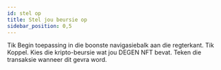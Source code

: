 ```yaml
---
id: stel op
title: Stel jou beursie op
sidebar_position: 0,5
---
```


Tik Begin toepassing in die boonste navigasiebalk aan die regterkant. Tik Koppel. Kies die kripto-beursie wat jou DEGEN NFT bevat. Teken die transaksie wanneer dit gevra word. 
